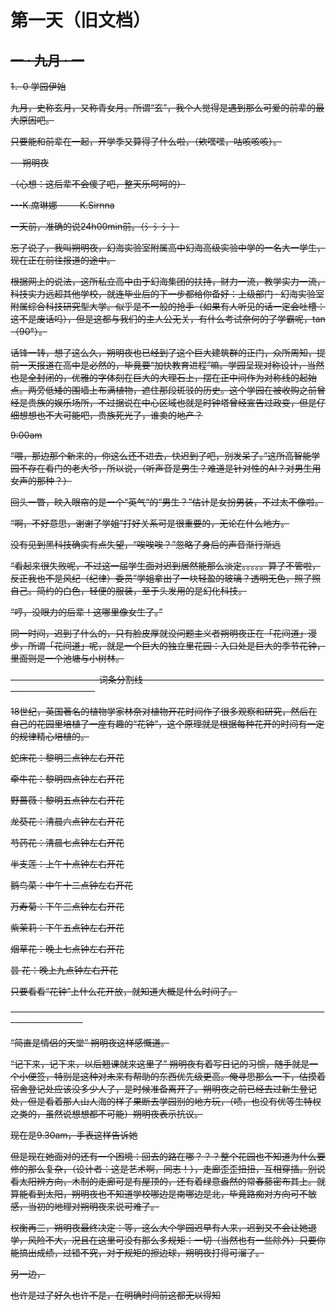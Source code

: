 # 第一天（旧文档）

## ~~一 · 九月 · 一~~

~~1．0 学园伊始~~

~~九月，史称玄月，又称青女月。所谓“玄”，我个人觉得是遇到那么可爱的前辈的最大原因吧。~~

~~只要能和前辈在一起，开学季又算得了什么啦，（欸嘿嘿，咕咳咳咳）。~~

~~---朔明夜~~

~~（心想：这后辈不会傻了吧，整天乐呵呵的）~~

~~---K.席琳娜 -----K.Sirnna~~

~~一天前，准确的说24h00min前。（氵氵氵）~~

~~忘了说了，我叫朔明夜，幻海实验室附属高中幻海高级实验中学的一名大一学生，现在正在前往报道的途中。~~

~~根据网上的说法，这所私立高中由于幻海集团的扶持，财力一流，教学实力一流，科技实力远超其他学校，就连毕业后的下一步都给你备好：上级部门 · 幻海实验室附属综合科技研究型大学。似乎是不一般的抢手（如果有人听见的话一定会吐槽：这不是废话吗），但是这都与我们的主人公无关，有什么考试奈何的了学霸呢，tan（90°）。~~

~~话锋一转，想了这么久，朔明夜也已经到了这个巨大建筑群的正门，众所周知，提前一天报道在高中是必然的，毕竟要“加快教育进程”嘛。学园呈现对称设计，当然也是全封闭的，优雅的字体刻在巨大的大理石上，摆在正中间作为对称线的起始点。两旁低矮的围墙上布满植物，遮住那段斑驳的历史。这个学园在被收购之前曾经是贵族的娱乐场所，不过据说在中心区域也就是时钟塔曾经宣告过政变，但是仔细想想也不大可能吧，贵族死光了，谁卖的地产？~~

~~9:00am~~

~~“喂，那边那个新来的，你这么还不进去，快迟到了吧，别发呆了。”这所高智能学园不存在看门的老大爷，所以说，（听声音是男生？难道是针对性的AI？对男生用女声的那种？）~~

~~回头一瞥，映入眼帘的是一个“英气“的“男生？”估计是女扮男装，不过太不像啦。~~

~~“啊，不好意思，谢谢了学姐”打好关系可是很重要的，无论在什么地方。~~

~~没有见到黑科技确实有点失望，“唉唉唉？”忽略了身后的声音渐行渐远~~

~~“看起来很失败呢，不过这一届学生面对迟到居然能那么淡定。。。。。算了不管啦，反正我也不是风纪（纪律）委员”学姐拿出了一块轻盈的玻璃？透明无色，照了照自己。简约的白色，轻便的服装，至于头发用的是幻化科技。~~

~~“哼，没眼力的后辈！这哪里像女生了。”~~

~~同一时间，迟到了什么的，只有脸皮厚就没问题主义者朔明夜正在「花间道」漫步，所谓「花间道」呢，就是一个巨大的独立里花园：入口处是巨大的季节花钟，里面则是一个池塘与小树林。~~

~~----------------------词条分割线------------------------------------------------------------------~~

~~18世纪，英国著名的植物学家林奈对植物开花时间作了很多观察和研究，然后在自己的花园里培植了一座有趣的“花钟”，这个原理就是根据每种花开的时间有一定的规律精心培植的。~~

~~蛇床花：黎明三点钟左右开花~~

~~牵牛花：黎明四点钟左右开花~~

~~野蔷薇：黎明五点钟左右开花~~

~~龙葵花：清晨六点钟左右开花~~

~~芍药花：清晨七点钟左右开花~~

~~半支莲：上午十点钟左右开花~~

~~鹅鸟菜：中午十二点钟左右开花~~

~~万寿菊：下午三点钟左右开花~~

~~紫茉莉：下午五点钟左右开花~~

~~烟草花：晚上七点钟左右开花~~

~~昙 花：晚上九点钟左右开花~~

~~只要看看“花钟”上什么花开放，就知道大概是什么时间了。~~

~~------------------------------------------------------------------------------------------------~~

~~“简直是情侣的天堂” 朔明夜这样感慨道。~~

~~“记下来，记下来，以后翘课就来这里了” 朔明夜有着写日记的习惯，随手就是一个小便签，特别是这种对未来有帮助的东西优先级更高。俺寻思那么一下，估摸着宿舍登记处应该没多少人了，是时候准备离开了。朔明夜之前已经去过新生登记处，但是看着那人山人海的样子果断去学园别的地方玩，（啧，也没有优等生特权之类的，虽然说想想都不可能）朔明夜表示抗议。~~

~~现在是9.30am，手表这样告诉她~~

~~但是现在她面对的还有一个困境：回去的路在哪？？？整个花园也不知道为什么要修的那么复杂，（设计者：这是艺术啊，同志！），走廊歪歪扭扭，互相穿插。别说看太阳辨方向，木制的走廊可是有屋顶的，还有着绿意盎然的常春藤密布其上。就算能看到太阳，朔明夜也不知道学校哪边是南哪边是北，毕竟路痴对方向可不敏感，当初的地理对朔明夜来说可难了。~~

~~权衡再三，朔明夜最终决定：等，这么大个学园迟早有人来，迟到又不会让她退学，风险不大，况且在这里可没有那么多规矩：一切（当然也有一些除外）只要你能搞出成绩，过错不究，对于规矩的擦边球，朔明夜打得可溜了。~~

~~另一边，~~

~~也许是过了好久也许不是，在明确时间前这都无以得知~~

